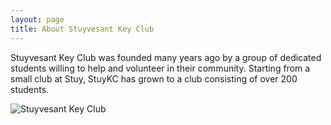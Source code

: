 ```yaml
---
layout: page
title: About Stuyvesant Key Club
---
```

Stuyvesant Key Club was founded many years ago by a group of dedicated students willing to help and volunteer in their community. Starting from a small club at Stuy, StuyKC has grown to a club consisting of over 200 students.

![Stuyvesant Key Club](/img/photos/stuykc.jpeg)
